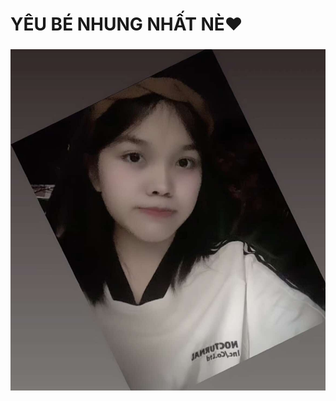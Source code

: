 <!DOCTYPE html>
<html>

<head>
  <meta charset="utf-8">
  <link rel="preconnect" href="https://fonts.googleapis.com">
  <link rel="preconnect" href="https://fonts.gstatic.com" crossorigin>
  <link href="https://fonts.googleapis.com/css2?family=Montserrat:wght@200;300;400;600&display=swap" rel="stylesheet">
  <link href="css/main.css" rel="stylesheet">
</head>

<body>
  <!-- <audio autoplay="autopaly">
      <source src="renxi.mp3" type="audio/mp3" />
    </audio> -->
  <!-- 星空html -->
  <!-- <div> -->
  <div class="container2">
    <div class="content">
      <canvas id="universe"></canvas>
    </div>
  </div>
  <!-- </div> -->
  <div class="title">
    <!-- EDIT HERE -->
    <h3 class="STARDUST1"></h3>
    <h1 class="STARDUST2">YÊU BÉ NHUNG NHẤT NÈ❤️</h1>
    <h3 class="STARDUST3"></h3>
    <img class="img" src="462557253_945322800849768_4746286218575231636_n.jpg" alt="JUNO_OKYO" />
    <canvas id="pinkboard"></canvas>
  </div>

  <script src="https://cdnjs.cloudflare.com/ajax/libs/jquery/1.10.2/jquery.min.js"></script>
  <script src="js/main.js"></script>
  <script src="js/particle.js"></script>
  <script src="js/universe.js"></script>
</body>

</html>
